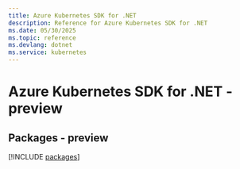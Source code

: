 ```yaml
---
title: Azure Kubernetes SDK for .NET
description: Reference for Azure Kubernetes SDK for .NET
ms.date: 05/30/2025
ms.topic: reference
ms.devlang: dotnet
ms.service: kubernetes
---
```

# Azure Kubernetes SDK for .NET - preview
## Packages - preview
[!INCLUDE [packages](kubernetes-index.md)]